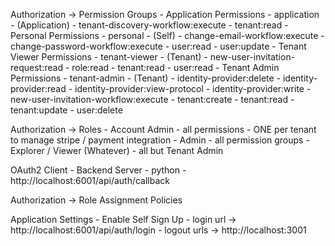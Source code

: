 Authorization -> Permission Groups
    - Application Permissions - application - (Application)
        - tenant-discovery-workflow:execute
        - tenant:read
    - Personal Permissions - personal - (Self)
        - change-email-workflow:execute
        - change-password-workflow:execute
        - user:read
        - user:update
    - Tenant Viewer Permissions - tenant-viewer - (Tenant)
        - new-user-invitation-request:read
        - role:read
        - tenant:read
        - user:read
    - Tenant Admin Permissions - tenant-admin - (Tenant)
        - identity-provider:delete
        - identity-provider:read
        - identity-provider:view-protocol
        - identity-provider:write
        - new-user-invitation-workflow:execute
        - tenant:create
        - tenant:read
        - tenant:update
        - user:delete
        
Authorization -> Roles
    - Account Admin
        - all permissions
        - ONE per tenant to manage stripe / payment integration
    - Admin
        - all permission groups
    - Explorer / Viewer (Whatever)
        - all but Tenant Admin

OAuth2 Client
    - Backend Server 
        - python 
        - http://localhost:6001/api/auth/callback

Authorization -> Role Assignment Policies

Application Settings
    - Enable Self Sign Up
    - login url -> http://localhost:6001/api/auth/login
    - logout urls -> http://localhost:3001 